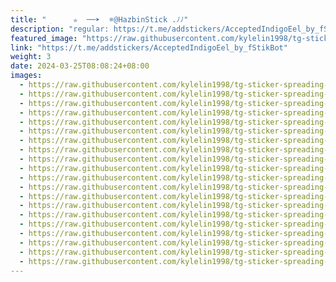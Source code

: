 ```yaml
---
title: " ׅ     ✮  ──➤  𖥻@HazbinStick .ﾉﾉ"
description: "regular: https://t.me/addstickers/AcceptedIndigoEel_by_fStikBot"
featured_image: "https://raw.githubusercontent.com/kylelin1998/tg-sticker-spreading-worldwide-images/main/img/0d8416ff-f39c-4ecd-b20e-2089ac71c320.jpg"
link: "https://t.me/addstickers/AcceptedIndigoEel_by_fStikBot"
weight: 3
date: 2024-03-25T08:08:24+08:00
images:
  - https://raw.githubusercontent.com/kylelin1998/tg-sticker-spreading-worldwide-images/main/img/0d8416ff-f39c-4ecd-b20e-2089ac71c320.jpg
  - https://raw.githubusercontent.com/kylelin1998/tg-sticker-spreading-worldwide-images/main/img/970bd2ce-4fa8-4a24-adf4-3426d538f430.jpg
  - https://raw.githubusercontent.com/kylelin1998/tg-sticker-spreading-worldwide-images/main/img/f9e3dff9-0582-4100-a514-a6ec2caf231b.jpg
  - https://raw.githubusercontent.com/kylelin1998/tg-sticker-spreading-worldwide-images/main/img/49e02acc-b721-4c30-9b0b-a37cfd737823.jpg
  - https://raw.githubusercontent.com/kylelin1998/tg-sticker-spreading-worldwide-images/main/img/2d52e90f-3572-4f01-99b9-7a2ba4ceec57.jpg
  - https://raw.githubusercontent.com/kylelin1998/tg-sticker-spreading-worldwide-images/main/img/0b35775b-18c0-4e73-b045-503180f35798.jpg
  - https://raw.githubusercontent.com/kylelin1998/tg-sticker-spreading-worldwide-images/main/img/38aaf2d1-702c-4459-a257-a7fda52738ac.jpg
  - https://raw.githubusercontent.com/kylelin1998/tg-sticker-spreading-worldwide-images/main/img/00766670-ab45-476b-be77-30b8c2bf8328.jpg
  - https://raw.githubusercontent.com/kylelin1998/tg-sticker-spreading-worldwide-images/main/img/095433cd-780b-4026-91c5-6da9ac373725.jpg
  - https://raw.githubusercontent.com/kylelin1998/tg-sticker-spreading-worldwide-images/main/img/b7e27135-3e89-49fa-ae77-78e232175488.jpg
  - https://raw.githubusercontent.com/kylelin1998/tg-sticker-spreading-worldwide-images/main/img/0a874c3e-e7d6-44cc-87e0-71b732e4e055.jpg
  - https://raw.githubusercontent.com/kylelin1998/tg-sticker-spreading-worldwide-images/main/img/73d93dcc-13b5-4898-8ec6-ada6af5417d6.jpg
  - https://raw.githubusercontent.com/kylelin1998/tg-sticker-spreading-worldwide-images/main/img/13a691f3-54b1-44d7-80da-10873afe6fae.jpg
  - https://raw.githubusercontent.com/kylelin1998/tg-sticker-spreading-worldwide-images/main/img/5d9c6bd4-03da-4d96-879c-7353facc5ea0.jpg
  - https://raw.githubusercontent.com/kylelin1998/tg-sticker-spreading-worldwide-images/main/img/6483d5a9-bcbd-4891-afe7-3820d7623275.jpg
  - https://raw.githubusercontent.com/kylelin1998/tg-sticker-spreading-worldwide-images/main/img/44c737fd-691d-4556-bb0b-2d558228c00d.jpg
  - https://raw.githubusercontent.com/kylelin1998/tg-sticker-spreading-worldwide-images/main/img/c2ed8647-26b1-4d8f-83fb-8c79e2b4f8e5.jpg
  - https://raw.githubusercontent.com/kylelin1998/tg-sticker-spreading-worldwide-images/main/img/00a2f690-0188-431e-913f-5e9e38d4688e.jpg
  - https://raw.githubusercontent.com/kylelin1998/tg-sticker-spreading-worldwide-images/main/img/dc9298a9-38dc-4ec3-ae18-00fe5a3db35b.jpg
  - https://raw.githubusercontent.com/kylelin1998/tg-sticker-spreading-worldwide-images/main/img/e69f859d-e4ae-435a-abcd-bca574fce1e3.jpg
---
```


